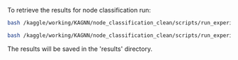 To retrieve the results for node classification run:

```bash
bash /kaggle/working/KAGNN/node_classification_clean/scripts/run_experiments_kan.sh

bash /kaggle/working/KAGNN/node_classification_clean/scripts/run_experiments_mlp.sh
```

The results will be saved in the 'results' directory.
